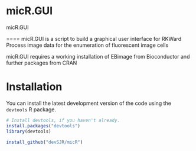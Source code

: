 # micR.GUI
micR.GUI

====
micR.GUI is a script to build a graphical user interface for RKWard
Process image data for the enumeration of fluorescent image cells

micR.GUI requires a working installation of EBimage from Bioconductor and further packages from CRAN

# Installation

You can install the latest development version of the code using the `devtools` R package.

```R
# Install devtools, if you haven't already.
install.packages("devtools")
library(devtools)

install_github("devSJR/micR")

